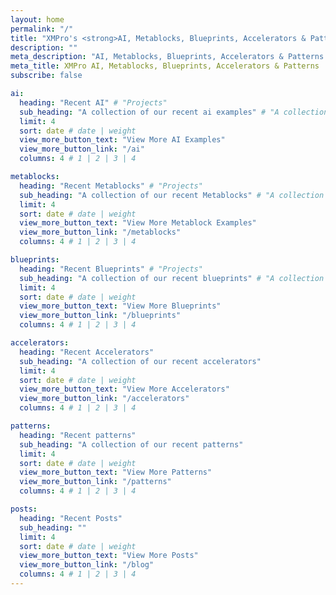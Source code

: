 ```yaml
---
layout: home
permalink: "/"
title: "XMPro's <strong>AI, Metablocks, Blueprints, Accelerators & Patterns</strong>"
description: ""
meta_description: "AI, Metablocks, Blueprints, Accelerators & Patterns repository"
meta_title: XMPro AI, Metablocks, Blueprints, Accelerators & Patterns
subscribe: false

ai:
  heading: "Recent AI" # "Projects"
  sub_heading: "A collection of our recent ai examples" # "A collection of our recent work"
  limit: 4
  sort: date # date | weight
  view_more_button_text: "View More AI Examples"
  view_more_button_link: "/ai"
  columns: 4 # 1 | 2 | 3 | 4

metablocks:
  heading: "Recent Metablocks" # "Projects"
  sub_heading: "A collection of our recent Metablocks" # "A collection of our recent work"
  limit: 4
  sort: date # date | weight
  view_more_button_text: "View More Metablock Examples"
  view_more_button_link: "/metablocks"
  columns: 4 # 1 | 2 | 3 | 4

blueprints:
  heading: "Recent Blueprints" # "Projects"
  sub_heading: "A collection of our recent blueprints" # "A collection of our recent work"
  limit: 4
  sort: date # date | weight
  view_more_button_text: "View More Blueprints"
  view_more_button_link: "/blueprints"
  columns: 4 # 1 | 2 | 3 | 4

accelerators:
  heading: "Recent Accelerators"
  sub_heading: "A collection of our recent accelerators"
  limit: 4
  sort: date # date | weight
  view_more_button_text: "View More Accelerators"
  view_more_button_link: "/accelerators"
  columns: 4 # 1 | 2 | 3 | 4

patterns:
  heading: "Recent patterns"
  sub_heading: "A collection of our recent patterns"
  limit: 4
  sort: date # date | weight
  view_more_button_text: "View More Patterns"
  view_more_button_link: "/patterns"
  columns: 4 # 1 | 2 | 3 | 4

posts:
  heading: "Recent Posts"
  sub_heading: ""
  limit: 4
  sort: date # date | weight
  view_more_button_text: "View More Posts"
  view_more_button_link: "/blog"
  columns: 4 # 1 | 2 | 3 | 4
---
```

